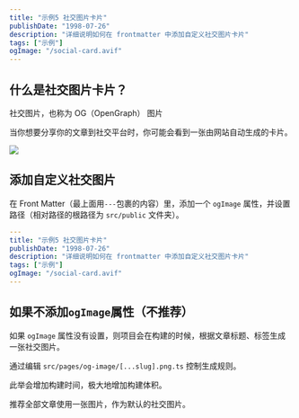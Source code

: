 ```yaml
---
title: "示例5 社交图片卡片"
publishDate: "1998-07-26"
description: "详细说明如何在 frontmatter 中添加自定义社交图片卡片"
tags: ["示例"]
ogImage: "/social-card.avif"
---
```


## 什么是社交图片卡片？

社交图片，也称为 OG（OpenGraph） 图片

当你想要分享你的文章到社交平台时，你可能会看到一张由网站自动生成的卡片。

![](./1215191008.avif)

## 添加自定义社交图片

在 Front Matter（最上面用`---`包裹的内容）里，添加一个 `ogImage` 属性，并设置路径（相对路径的根路径为 `src/public` 文件夹）。

```yaml
---
title: "示例5 社交图片卡片"
publishDate: "1998-07-26"
description: "详细说明如何在 frontmatter 中添加自定义社交图片卡片"
tags: ["示例"]
ogImage: "/social-card.avif"
---
```
## 如果不添加`ogImage`属性（不推荐）

如果 `ogImage` 属性没有设置，则项目会在构建的时候，根据文章标题、标签生成一张社交图片。

通过编辑 `src/pages/og-image/[...slug].png.ts` 控制生成规则。

此举会增加构建时间，极大地增加构建体积。

推荐全部文章使用一张图片，作为默认的社交图片。
